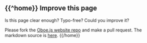 {{^home}}
Improve this page
-----------------

Is this page clear enough? Typo-free? Could you improve it?

Please fork the [Oboe.js
website repo](https://github.com/jimhigson/oboe.js-website) and make a pull
request. The markdown source is
[here](https://github.com/jimhigson/oboe.js-website/blob/master/content/{{page}}.md).
{{/home}}

